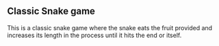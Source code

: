 ## Classic Snake game
This is a classic snake game where the snake eats the fruit provided and increases its length in the process until it hits the end or itself.